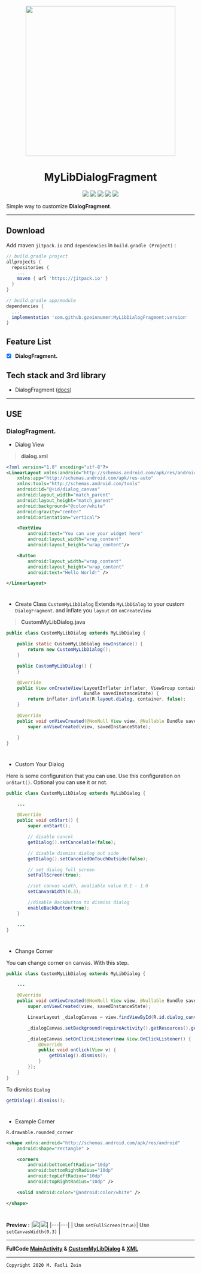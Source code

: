 <p align="center">
  <img src="https://github.com/gzeinnumer/MyLibDialogFragment/blob/master/preview/example1.jpg" width="400"/>
</p>

<h1 align="center">
    MyLibDialogFragment
</h1>

<p align="center">
    <a><img src="https://img.shields.io/badge/Version-1.0.0-brightgreen.svg?style=flat"></a>
    <a><img src="https://img.shields.io/badge/ID-gzeinnumer-blue.svg?style=flat"></a>
    <a><img src="https://img.shields.io/badge/Java-Suport-green?logo=java&style=flat"></a>
    <a><img src="https://img.shields.io/badge/Koltin-Suport-green?logo=kotlin&style=flat"></a>
    <a href="https://github.com/gzeinnumer"><img src="https://img.shields.io/github/followers/gzeinnumer?label=follow&style=social"></a>
    <br>
    <p>Simple way to customize <b>DialogFragment</b>.</p>
</p>

---
## Download
Add maven `jitpack.io` and `dependencies` in `build.gradle (Project)` :
```gradle
// build.gradle project
allprojects {
  repositories {
    ...
    maven { url 'https://jitpack.io' }
  }
}

// build.gradle app/module
dependencies {
  ...
  implementation 'com.github.gzeinnumer:MyLibDialogFragment:version'
}
```

## Feature List
- [x] **DialogFragment.**

## Tech stack and 3rd library
- DialogFragment ([docs](https://developer.android.com/reference/android/app/DialogFragment))

---
## USE

### DialogFragment.
- Dialog View
> **dialog.xml**
```xml
<?xml version="1.0" encoding="utf-8"?>
<LinearLayout xmlns:android="http://schemas.android.com/apk/res/android"
    xmlns:app="http://schemas.android.com/apk/res-auto"
    xmlns:tools="http://schemas.android.com/tools"
    android:id="@+id/dialog_canvas"
    android:layout_width="match_parent"
    android:layout_height="match_parent"
    android:background="@color/white"
    android:gravity="center"
    android:orientation="vertical">

    <TextView
        android:text="You can use your widget here"
        android:layout_width="wrap_content"
        android:layout_height="wrap_content"/>

    <Button
        android:layout_width="wrap_content"
        android:layout_height="wrap_content"
        android:text="Hello World!" />

</LinearLayout>
```

#
- Create Class `CustomMyLibDialog`
Extends `MyLibDialog` to your custom `DialogFragment`. and inflate you `layout` on `onCreateView`
> **CustomMyLibDialog.java**
```java
public class CustomMyLibDialog extends MyLibDialog {

    public static CustomMyLibDialog newInstance() {
        return new CustomMyLibDialog();
    }

    public CustomMyLibDialog() {
    }

    @Override
    public View onCreateView(LayoutInflater inflater, ViewGroup container,
                             Bundle savedInstanceState) {
        return inflater.inflate(R.layout.dialog, container, false);
    }

    @Override
    public void onViewCreated(@NonNull View view, @Nullable Bundle savedInstanceState) {
        super.onViewCreated(view, savedInstanceState);

    }
}
```

#
- Custom Your Dialog

Here is some configuration that you can use. Use this configuration on `onStart()`. Optional you can use it or not.
```java
public class CustomMyLibDialog extends MyLibDialog {

    ...

    @Override
    public void onStart() {
        super.onStart();

        // disable cancel
        getDialog().setCancelable(false);

        // disable dismiss dialog out side
        getDialog().setCanceledOnTouchOutside(false);

        // set dialog full screen
        setFullScreen(true);

        //set canvas width, avaliable value 0.1 - 1.0
        setCanvasWidth(0.3);

        //disable BackButton to dismiss dialog
        enableBackButton(true);
    }

    ...
}
```

#
- Change Corner

You can change corner on canvas. With this step.
```java
public class CustomMyLibDialog extends MyLibDialog {

    ...

    @Override
    public void onViewCreated(@NonNull View view, @Nullable Bundle savedInstanceState) {
        super.onViewCreated(view, savedInstanceState);

        LinearLayout _dialogCanvas = view.findViewById(R.id.dialog_canvas);

        _dialogCanvas.setBackground(requireActivity().getResources().getDrawable(R.drawable.rounded_corner));

        _dialogCanvas.setOnClickListener(new View.OnClickListener() {
            @Override
            public void onClick(View v) {
                getDialog().dismiss();
            }
        });
    }
}
```

To dismiss `Dialog`
```java
getDialog().dismiss();
```

#
- Example Corner

`R.drawable.rounded_corner`
```xml
<shape xmlns:android="http://schemas.android.com/apk/res/android"
    android:shape="rectangle" >

    <corners
        android:bottomLeftRadius="10dp"
        android:bottomRightRadius="10dp"
        android:topLeftRadius="10dp"
        android:topRightRadius="10dp" />

    <solid android:color="@android:color/white" />

</shape>
```

#
**Preview :**
|![](https://github.com/gzeinnumer/MyLibDialogFragment/blob/master/preview/example2.jpg)|![](https://github.com/gzeinnumer/MyLibDialogFragment/blob/master/preview/example3.jpg)|
|---|---|
| Use `setFullScreen(true)`| Use `setCanvasWidth(0.3)` |

---

**FullCode [MainActivity](https://github.com/gzeinnumer/MyLibDialogFragment/blob/master/app/src/main/java/com/gzeinnumer/mylibdialogfragment/MainActivity.java) & [CustomMyLibDialog](https://github.com/gzeinnumer/MyLibDialogFragment/blob/master/app/src/main/java/com/gzeinnumer/mylibdialogfragment/CustomMyLibDialog.java) &  [XML](https://github.com/gzeinnumer/MyLibDialogFragment/blob/master/app/src/main/res/layout/dialog.xml)**

---

```
Copyright 2020 M. Fadli Zein
```
